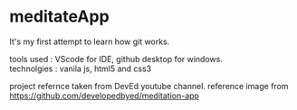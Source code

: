 # meditateApp

It's my first attempt to learn how git works. 

tools used : VScode for IDE, github desktop for windows.  
technolgies : vanila js, html5 and css3


project refernce taken from DevEd youtube channel.
reference image from https://github.com/developedbyed/meditation-app
